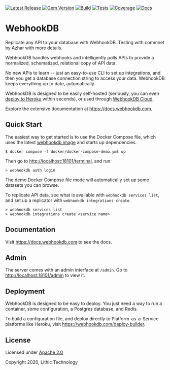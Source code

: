 [![Latest Release](https://img.shields.io/github/v/release/webhookdb/webhookdb?color=blue&sort=semver)](https://github.com/webhookdb/webhookdb/releases/latest)
[![Gem Version](https://badge.fury.io/rb/webhookdb.svg)](https://badge.fury.io/rb/webhookdb)
[![Build](https://github.com/webhookdb/webhookdb/actions/workflows/deploy-dockerhub.yml/badge.svg)](https://hub.docker.com/r/webhookdb/webhookdb/tags)
[![Tests](https://github.com/webhookdb/webhookdb/actions/workflows/backend-checks.yml/badge.svg)](https://github.com/webhookdb/webhookdb/actions/workflows/backend-checks.yml)
[![Coverage](https://codecov.io/gh/webhookdb/webhookdb/graph/badge.svg?token=TQUCNZ8ESF)](https://codecov.io/gh/webhookdb/webhookdb)
[![Docs](https://img.shields.io/badge/docs-purple)](https://docs.webhookdb.com)

# WebhookDB

Replicate any API to your database with WebhookDB. Testing with commnet by Azhar with more details.

WebhookDB handles webhooks and intelligently polls APIs to provide
a normalized, schematized, relational copy of API data.

No new APIs to learn -- just an easy-to-use CLI to set up integrations,
and then you get a database connection string to access your data.
WebhookDB keeps everything up to date, automatically.

WebhookDB is designed to be easily self-hosted (seriously, you can even
[deploy to Heroku](https://docs.webhookdb.com/docs/operating-webhookdb/deploy-heroku) within seconds),
or used through [WebhookDB Cloud](https://webhookdb.com).

Explore the extensive documentation at <https://docs.webhookdb.com>.

## Quick Start

The easiest way to get started is to use the Docker Compose file,
which uses the latest [webhookdb image](https://hub.docker.com/repository/docker/webhookdb/webhookdb/general)
and starts up dependencies.

```
$ docker compose -f docker/docker-compose-demo.yml up 
```

Then go to <http://localhost:18101/terminal>, and run:

```
> webhookdb auth login
```

The demo Docker Compose file mode will automatically set up some datasets you can browse.

To replicate API data, see what is available with `webhookdb services list`,
and set up a replicator with `webhookdb integrations create`.

```
> webhookdb services list
> webhookdb integrations create <service name>
```

## Documentation

Visit <https://docs.webhookdb.com> to see the docs.

## Admin

The server comes with an admin interface at `/admin`.
Go to <http://localhost:18101/admin> to view it.

## Deployment

WebhookDB is designed to be easy to deploy. You just need a way to run a container,
some configuration, a Postgres database, and Redis.

To build a configuration file, and deploy directly to Platform-as-a-Service platforms like Heroku,
visit <https://webhookdb.com/deploy-builder>.

## License

Licensed under [Apache 2.0](/webhookdb/webhookdb/blob/main/LICENSE)

Copyright 2020, Lithic Technology
